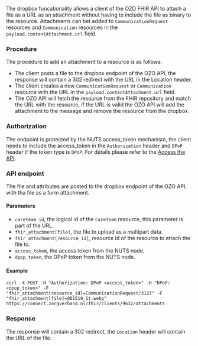 The dropbox funcationality allows a client of the OZO FHIR API to attach a file as a URL as an attachment without having to include the file as binary to the resource. Attachments can bet added to `CommunicationRequest` resources and `Communication` resources in the `payload.contentAttachment.url` field.
### Procedure
The procedure to add an attachment to a resource is as follows:
* The client posts a file to the dropbox endpoint of the OZO API, the response will contain a 302 redirect with the URL in the Location header.
* The client creates a new `CommunicationRequest` or `Communication`  resource with the URL in the `payload.contentAttachment.url` field.
* The OZO API will fetch the resource from the FHIR repository and match the URL with the resource, if the URL is valid the OZO API will add the attachment to the message and remove the resource from the dropbox.

### Authorization
The endpoint is protected by the NUTS access_token mechanism, the client needs to include the access_token in the `Authorization` header and `DPoP` header if the token type is `DPoP`. For details please refer to the [Access the API](technical-walkthrough-access.html).

### API endpoint
The file and attributes are posted to the dropbox endpoint of the OZO API, with tha file as a form attachment. 
#### Parameters
* `careteam_id`, the logical id of the `CareTeam` resource, this parameter is part of the URL.
* `fhir_attachment[file]`, the file to upload as a multipart data.
* `fhir_attachment[resource_id]`, resource id of the resource to attach the file to.
* `access_tokem`, the access token from the NUTS node.
* `dpop_token`, the DPoP token from the NUTS node.

#### Example
```cURL
curl -X POST -H "Authorization: DPoP <access_token>" -H "DPoP: <dpop_token>" -F "fhir_attachment[resource_id]=CommunicationRequest/3123" -F "fhir_attachment[file]=@01519_1t.webp" https://connect.zorgverband.nl/fhir/clients/9632/attachments
```
### Response
The response will contain a 302 redirect, the `Location` header will contain the URL of the file.


